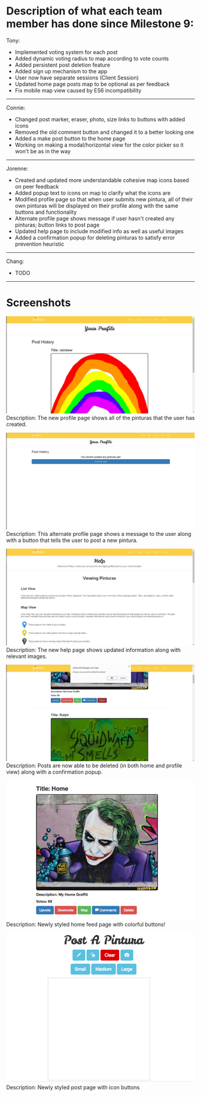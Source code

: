 # Description of what each team member has done since Milestone 9:

Tony:
- Implemented voting system for each post
- Added dynamic voting radius to map according to vote counts
- Added persistent post deletion feature
- Added sign up mechanism to the app
- User now have separate sessions (Client Session)
- Updated home page posts map to be optional as per feedback
- Fix mobile map view caused by ES6 incompatibility


---

Connie:
- Changed post marker, eraser, photo, size links to buttons with added icons
- Removed the old comment button and changed it to a better looking one
- Added a make post button to the home page
- Working on making a modal/horizontal view for the color picker so it won't be as in the way

---

Jorenne:
- Created and updated more understandable cohesive map icons based on peer feedback
- Added popup text to icons on map to clarify what the icons are
- Modified profile page so that when user submits new pintura, all of their own pinturas will be displayed on their profile along with the same buttons and functionality
- Alternate profile page shows message if user hasn't created any pinturas; button links to post page
- Updated help page to include modified info as well as useful images
- Added a confirmation popup for deleting pinturas to satisfy error prevention heuristic

---

Chang:
- TODO

---

# Screenshots 

![alt tag](/images/milestone11_2.jpg)
Description: The new profile page shows all of the pinturas that the user has created.

![alt tag](/images/milestone11_1.jpg)
Description: This alternate profile page shows a message to the user along with a button that tells the user to post a new pintura.

![alt tag](/images/milestone11_3.jpg)
Description: The new help page shows updated information along with relevant images.

![alt tag](/images/milestone11_4.jpg)
Description: Posts are now able to be deleted (in both home and profile view) along with a confirmation popup.

![alt tag](/images/milestone11_home.png)
Description: Newly styled home feed page with colorful buttons!

![alt tag](/images/milestone11_post.png)
Description: Newly styled post page with icon buttons
